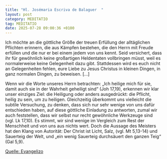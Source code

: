```yaml
---
title: "Hl. Josémaria Escriva de Balaguer  "
layout: post
category: MEDITATIO
tag: MEDITATIO
date: 2025-07-28 09:00:36 +0100
---
```

Ich möchte an die göttliche Größe der treuen Erfüllung der alltäglichen Pflichten erinnern, die aus Kämpfen bestehen, die den Herrn mit Freude erfüllen und die nur er bei einem jedem von uns kennt. Seid versichert, dass ihr für gewöhnlich keine großartigen Heldentaten vollbringen müsst, weil es normalerweise keine Gelegenheit dazu gibt.<!--more--> Stattdessen wird es euch nicht an Gelegenheiten fehlen, eure Liebe zu Jesus Christus in kleinen Dingen, in ganz normalen Dingen, zu beweisen. [...] 
 
Wenn wir die Worte unseres Herrn betrachten: „Ich heilige mich für sie, damit auch sie in der Wahrheit geheiligt sind“ (Joh 17,19), erkennen wir klar unser einziges Ziel: die Heiligung oder anders ausgedrückt: die Pflicht, heilig zu sein, um zu heiligen. Gleichzeitig überkommt uns vielleicht die subtile Versuchung, zu denken, dass sich nur sehr wenige von uns dafür entschieden haben, auf diese göttliche Einladung zu antworten, zumal wir auch feststellen, dass wir selbst nur recht gewöhnliche Werkzeuge sind (vgl. Lk 17,10). Es stimmt, wir sind wenige im Vergleich zum Rest der Menschheit und von uns aus nichts wert. Doch die Aussage des Meisters hat den Klang von Autorität: Der Christ ist Licht, Salz, (vgl. Mt 5,13-14) und Sauerteig der Welt, und „ein wenig Sauerteig durchsäuert den ganzen Teig“ (Gal 5,9).
 

[Quelle: Evangelizo](https://evangeliumtagfuertag.org/DE/gospel)